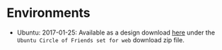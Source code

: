 # Environments #

* Ubuntu: 2017-01-25: Available as a design download [here](http://design.ubuntu.com/downloads?metadata=element-logo+brand-ubuntu) under the `Ubuntu Circle of Friends set for web` download zip file.
